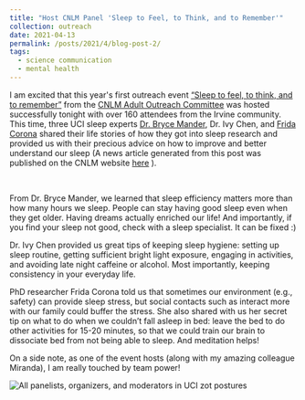 ```yaml
---
title: "Host CNLM Panel 'Sleep to Feel, to Think, and to Remember'"
collection: outreach
date: 2021-04-13
permalink: /posts/2021/4/blog-post-2/
tags:
  - science communication
  - mental health
---
```


I am excited that this year's first outreach event [“Sleep to feel, to think, and to remember”](https://cnlm.uci.edu/event/sleep-to-feel-to-think-and-to-remember/) from the [CNLM Adult Outreach Committee](https://cnlm.uci.edu/ambassadors/#:~:text=The%20CNLM%20Ambassador%20Program%2C%20led,through%20outreach%20and%20educational%20activities.) was hosted successfully tonight with over 160 attendees from the Irvine community. This time, three UCI sleep experts [Dr. Bryce Mander](https://cnlm.uci.edu/mander/), Dr. Ivy Chen, and [Frida Corona](http://sleepandcognitionlab.org/) shared their life stories of how they got into sleep research and provided us with their precious advice on how to improve and better understand our sleep (A news article generated from this post was published on the CNLM website [here](https://cnlm.uci.edu/2021/04/22/cnlm-student-ambassadors-host-panel-discussion-sleep-to-feel-to-think-and-to-remember/) ).

<br>

From Dr. Bryce Mander, we learned that sleep efficiency matters more than how many hours we sleep. People can stay having good sleep even when they get older. Having dreams actually enriched our life! And importantly, if you find your sleep not good, check with a sleep specialist. It can be fixed :)

Dr. Ivy Chen provided us great tips of keeping sleep hygiene: setting up sleep routine, getting sufficient bright light exposure, engaging in activities, and avoiding late night caffeine or alcohol. Most importantly, keeping consistency in your everyday life.

PhD researcher Frida Corona told us that sometimes our environment (e.g., safety) can provide sleep stress, but social contacts such as interact more with our family could buffer the stress. She also shared with us her secret tip on what to do when we couldn’t fall asleep in bed: leave the bed to do other activities for 15-20 minutes, so that we could train our brain to dissociate bed from not being able to sleep. And meditation helps!

On a side note, as one of the event hosts (along with my amazing colleague Miranda), I am really touched by team power!

![All panelists, organizers, and moderators in UCI zot postures](/images/sleep_panel.png)
